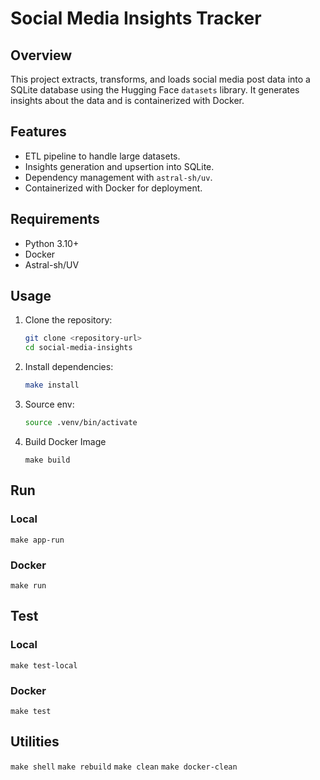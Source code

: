 # Social Media Insights Tracker

## Overview
This project extracts, transforms, and loads social media post data into a SQLite database using the Hugging Face `datasets` library. It generates insights about the data and is containerized with Docker.

## Features
- ETL pipeline to handle large datasets.
- Insights generation and upsertion into SQLite.
- Dependency management with `astral-sh/uv`.
- Containerized with Docker for deployment.

## Requirements
- Python 3.10+
- Docker
- Astral-sh/UV

## Usage
1. Clone the repository:
   ```bash
   git clone <repository-url>
   cd social-media-insights
   ```
2. Install dependencies:
   ```bash
   make install
   ```
3. Source env:
   ```bash
   source .venv/bin/activate
   ```
4. Build Docker Image
   ```
   make build
   ```

## Run
### Local
`make app-run`
### Docker
`make run`

## Test
### Local
`make test-local`
### Docker
`make test`

## Utilities
`make shell`
`make rebuild`
`make clean`
`make docker-clean`